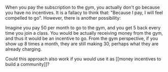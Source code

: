 When you pay the subscription to the gym, you actually don't go because you have no incentives. It is a fallacy to think that: "Because I pay, I will feel compelled to go". However, there is another possibility:

Imagine you pay 50 per month to go to the gym, and you get 5 back every time you join a class. You would be actually receiving money from the gym, and thus it would be an incentive to go. From the gym perspective, if you show up 8 times a month, they are still making 30, perhaps what they are already charging. 

Could this approach also work if you would use it as [[money incentives to build a community]]?